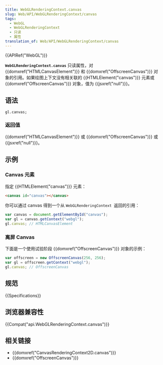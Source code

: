 ```yaml
---
title: WebGLRenderingContext.canvas
slug: Web/API/WebGLRenderingContext/canvas
tags:
  - WebGL
  - WebGLRenderingContext
  - 只读
  - 属性
translation_of: Web/API/WebGLRenderingContext/canvas
---
```

{{APIRef("WebGL")}}

**`WebGLRenderingContext.canvas`** 只读属性，对 {{domxref("HTMLCanvasElement")}} 和 {{domxref("OffscreenCanvas")}} 对象的引用。如果绘图上下文没有相关联的 {{HTMLElement("canvas")}} 元素或 {{domxref("OffscreenCanvas")}} 对象，值为 {{jsxref("null")}}。

## 语法

```plain
gl.canvas;
```

### 返回值

{{domxref("HTMLCanvasElement")}} 或 {{domxref("OffscreenCanvas")}} 或 {{jsxref("null")}}。

## 示例

### Canvas 元素

指定 {{HTMLElement("canvas")}} 元素：

```html
<canvas id="canvas"></canvas>
```

你可以通过 canvas 得到一个从 `WebGLRenderingContext `返回的引用：

```js
var canvas = document.getElementById("canvas");
var gl = canvas.getContext("webgl");
gl.canvas; // HTMLCanvasElement
```

### 离屏 Canvas

下面是一个使用试验阶段 {{domxref("OffscreenCanvas")}} 对象的示例：

```js
var offscreen = new OffscreenCanvas(256, 256);
var gl = offscreen.getContext("webgl");
gl.canvas; // OffscreenCanvas
```

## 规范

{{Specifications}}

## 浏览器兼容性

{{Compat("api.WebGLRenderingContext.canvas")}}

## 相关链接

- {{domxref("CanvasRenderingContext2D.canvas")}}
- {{domxref("OffscreenCanvas")}}
